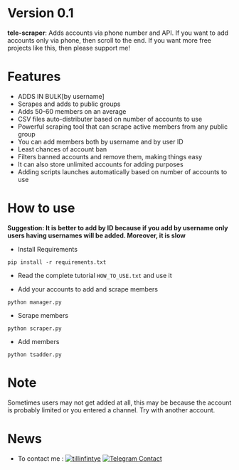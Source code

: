 # Version 0.1

<b>tele-scraper</b>: Adds accounts via phone number and API. If you want to add accounts only via phone, then scroll to the end. If you want more free projects like this, then please support me!

# Features

* ADDS IN BULK[by username]
* Scrapes and adds to public groups
* Adds 50-60 members on an average
* CSV files auto-distributer based on number of accounts to use
* Powerful scraping tool that can scrape active members from any public group
* You can add members both by username and by user ID
* Least chances of account ban
* Filters banned accounts and remove them, making things easy
* It can also store unlimited accounts for adding purposes
* Adding scripts launches automatically based on number of accounts to use

# How to use

<b>Suggestion: It is better to add by ID because if you add by username only users having usernames will be added. Moreover, it is slow</b>

* Install Requirements

`pip install -r requirements.txt`

* Read the complete tutorial `HOW_TO_USE.txt` and use it

* Add your accounts to add and scrape members

`python manager.py`

* Scrape members

`python scraper.py`

* Add members

`python tsadder.py`

# Note

Sometimes users may not get added at all, this may be because the account is probably limited or you entered a channel. Try with another account. 

# News

* To contact me :
<a href="https://twitter.com/tillinfintye" target="blank"><img src="https://img.shields.io/twitter/follow/tillinfintye?logo=twitter&style=for-the-badge" alt="tillinfintye" /></a> 
[![Telegram Contact](https://img.shields.io/badge/Telegram-Contact-brightgreen)](https://t.me/OliTillinfintye) 
